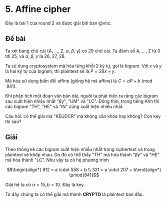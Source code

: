 # 5. Affine cipher

Đây là bài 1 của round 2 và được giải bởi bạn @vnc.

## Đề bài

Ta xét bảng chữ cái {A, ..., Z, $\alpha$, $\beta$, $\gamma$} có 29 chữ cái. Ta đánh số A, ..., Z từ 0 tới 25, và $\alpha$, $\beta$, $\gamma$ là 26, 27, 28.

Ta sử dụng cryptosystem mã hóa từng khối 2 ký tự, gọi là bigram. Với $x$ và $y$ là hai ký tự của bigram, thì plaintext sẽ là $P = 29 x + y$.

Mã hóa sử dụng biến đổi affine (giống hệ mã affine) là $C = a P + b \pmod{841}$.

Khi phân tích một đoạn văn bản dài, người ta phát hiện ra rằng các bigram sau xuất hiện nhiều nhất "$\beta\gamma$", "UM" và "LC". Đồng thời, trong tiếng Anh thì các bigram "TH", "HE" và "IN" cũng xuất hiện nhiều nhất.

Câu hỏi: có thể giải mã "KEUDCR" mà không cần khóa hay không? Còn key thì sao?

## Giải

Theo thống kê các bigram xuất hiện nhiều nhất trong ciphertext và trong plaintext sẽ khớp nhau. Do đó có thể thấy "TH" mã hóa thành "$\beta\gamma$" và "HE" mã hóa thành "LC". Như vậy ta có hệ phương trình

$$\begin{align*} 812 = a \cdot 558 + b \\ 321 = a \cdot 207 + b\end{align*} \pmod{841}$$

Giải hệ ta có $a = 15, b = 10$. Đây là key.

Từ đây chúng ta có thể giải mã thành **CRYPTO** là plaintext ban đầu.